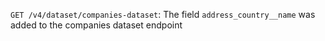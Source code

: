 `GET /v4/dataset/companies-dataset`: The field `address_country__name` was added to the companies dataset endpoint
